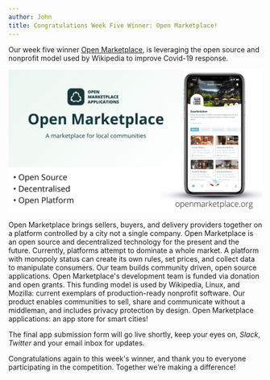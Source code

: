 ```yaml
---
author: John
title: Congratulations Week Five Winner: Open Marketplace!
---
```


Our week five winner [Open Marketplace](https://open-marketplace-applications.github.io/marketplace/), is leveraging the open source and nonprofit model used by Wikipedia to improve Covid-19 response.

<img src="/images/blog/open marketplace.jpg" alt="Open Marketplace" style="max-width: 100%;">

Open Marketplace brings sellers, buyers, and delivery providers together on a platform controlled by a city not a single company. Open Marketplace is an open source and decentralized technology for the present and the future. Currently, platforms attempt to dominate a whole market. A platform with monopoly status can create its own rules, set prices, and collect data to manipulate consumers. Our team builds community driven, open source applications. Open Marketplace's development team is funded via donation and open grants. This funding model is used by Wikipedia, Linux, and Mozilla: current exemplars of production-ready nonprofit software. Our product enables communities to sell, share and communicate without a middleman, and includes privacy protection by design.  Open Marketplace applications: an app store for smart cities!

The final app submission form will go live shortly, keep your eyes on, *Slack*, *Twitter* and your email inbox for updates.

Congratulations again to this week's winner, and thank you to everyone participating in the competition. Together we’re making a difference!

